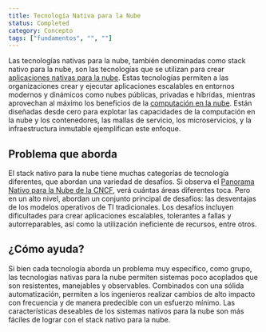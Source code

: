 ```yaml
---
title: Tecnología Nativa para la Nube
status: Completed
category: Concepto
tags: ["fundamentos", "", ""]
---
```


Las tecnologías nativas para la nube, también denominadas como stack nativo para la nube,
son las tecnologías que se utilizan para crear [aplicaciones nativas para la nube](/es/cloud-native-apps/).
Estas tecnologías permiten a las organizaciones crear y ejecutar aplicaciones escalables en entornos modernos y dinámicos
como nubes públicas, privadas e híbridas,
mientras aprovechan al máximo los beneficios de la [computación en la nube](/es/cloud-computing/).
Están diseñadas desde cero para explotar las capacidades de la computación en la nube y los contenedores, las mallas de servicio, los microservicios,
y la infraestructura inmutable ejemplifican este enfoque.

## Problema que aborda

El stack nativo para la nube tiene muchas categorías de tecnología diferentes, que abordan una variedad de desafíos.
Si observa el [Panorama Nativo para la Nube de la CNCF](https://landscape.cncf.io/),
verá cuántas áreas diferentes toca.
Pero en un alto nivel, abordan un conjunto principal de desafíos:
las desventajas de los modelos operativos de TI tradicionales.
Los desafíos incluyen dificultades para crear aplicaciones escalables, tolerantes a fallas y autorreparables,
así como la utilización ineficiente de recursos, entre otros.

## ¿Cómo ayuda?

Si bien cada tecnología aborda un problema muy específico,
como grupo, las tecnologías nativas para la nube permiten sistemas poco acoplados que son resistentes, manejables y observables.
Combinados con una sólida automatización, permiten a los ingenieros realizar cambios de alto impacto con frecuencia y de manera predecible con un esfuerzo mínimo.
Las características deseables de los sistemas nativos para la nube son más fáciles de lograr con el stack nativo para la nube.
